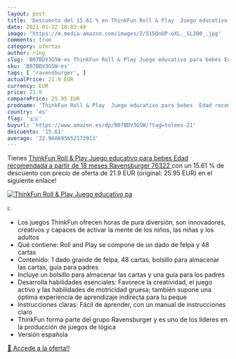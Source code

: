 ```yaml
---
layout: post
title: 'Descuento del 15.61 % en ThinkFun Roll & Play  Juego educativo pa'
date: 2021-01-22 10:03:49
image: 'https://m.media-amazon.com/images/I/515QnOP-oXL._SL200_.jpg'
comments: true
category: ofertas
author: ring
slug: 'B07BDV3G5W-es ThinkFun Roll & Play Juego educativo para bebes Edad...'
sku: 'B07BDV3G5W-es'
tags: [ 'ravensburger', ]
actualPrice: 21.9 EUR
currency: EUR
price: 21.9
comparePrice: 25.95 EUR
prodname: 'ThinkFun Roll & Play  Juego educativo para bebes  Edad recomendada a partir de 18 meses  Ravensburger 76322 '
country: 'es'
flag: '🇪🇸'
buyurl: 'https://www.amazon.es/dp/B07BDV3G5W/?tag=tolees-21'
descuento: '15.61'
average: '22.968695652173913'
---
```


Tienes [ThinkFun Roll & Play  Juego educativo para bebes  Edad recomendada a partir de 18 meses  Ravensburger 76322 ](https://www.amazon.es/dp/B07BDV3G5W/?tag=tolees-21) con un 15.61 % de descuento con precio de oferta de 21.9 EUR (original: 25.95 EUR) en el siguiente enlace!

[![ThinkFun Roll & Play  Juego educativo pa](https://m.media-amazon.com/images/I/515QnOP-oXL._SL200_.jpg)](https://www.amazon.es/dp/B07BDV3G5W/?tag=tolees-21)

ℹ️:

- Los juegos ThinkFun ofrecen horas de pura diversión, son innovadores, creativos y capaces de activar la mente de los niños, las niñas y los adultos
- Qué contiene: Roll and Play se compone de un dado de felpa y 48 cartas
- Contenido: 1 dado grande de felpa, 48 cartas, bolsillo para almacenar las cartas, guía para padres
- Incluye un bolsillo para almacenar las cartas y una guía para los padres
- Desarrolla habilidades esenciales: Favorece la creatividad, el juego activo y las habilidades de motricidad gruesa; también supone una óptima experiencia de aprendizaje indirecta para tu peque
- Instrucciones claras: Fácil de aprender, con un manual de instrucciones claro
- ThinkFun forma parte del grupo Ravensburger y es uno de los líderes en la producción de juegos de lógica
- Versión española

[🛒 Accede a la oferta!!](https://www.amazon.es/dp/B07BDV3G5W/?tag=tolees-21)
